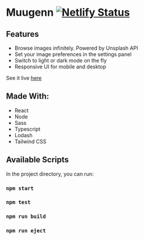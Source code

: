 # Muugenn [![Netlify Status](https://api.netlify.com/api/v1/badges/3d28a8a7-a049-4d2c-b257-2e004f8a4fbd/deploy-status)](https://app.netlify.com/sites/muugenn/deploys)

## Features

- Browse images infinitely. Powered by Unsplash API
- Set your image preferences in the settings panel
- Switch to light or dark mode on the fly
- Responsive UI for mobile and desktop

See it live [here](https://muugenn.netlify.app)

## Made With:

- React
- Node
- Sass
- Typescript
- Lodash
- Tailwind CSS

## Available Scripts

In the project directory, you can run:

### `npm start`

### `npm test`

### `npm run build`

### `npm run eject`

